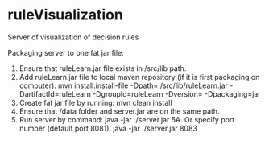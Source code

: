 # ruleVisualization
Server of visualization of decision rules

Packaging server to one fat jar file:
1. Ensure that ruleLearn.jar file exists in /src/lib path.
2. Add ruleLearn.jar file to local maven repository (if it is first packaging on computer):
    mvn install:install-file -Dpath=./src/lib/ruleLearn.jar -DartifactId=ruleLearn -DgroupId=ruleLearn -Dversion=<version> -Dpackaging=jar
3. Create fat jar file by running:
    mvn clean install
4. Ensure that /data folder and server.jar are on the same path.
5. Run server by command:
    java -jar ./server.jar
5A. Or specify port number (default port 8081):
	java -jar ./server.jar 8083
